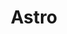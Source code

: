 ---
title: Astro
description: Astroは，コンテンツ中心のサイト（ブログなど）の作成に便利な静的サイト作成ツールです．動的でない機能が中心の場合，高速で動作するため，非常に便利です．
num: 11
siteUrl: https://astro.build/
githubUrl: https://github.com/withastro
icon: https://astro.build/favicon.svg
---